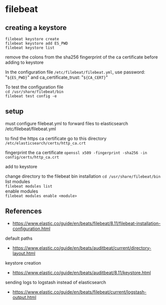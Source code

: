 # filebeat

## creating a keystore
`filebeat keystore create`<br>
`filebeat keystore add ES_PWD`<br>
`filebeat keystore list`

remove the colons from the sha256 fingerprint of the ca certificate before adding to keystore


In the configuration file `/etc/filebeat/filebeat.yml`, use password: "`${ES_PWD}`" and ca_certificate_trust: "`${CA_CERT}`"

To test the configuration file<br>
`cd /usr/share/filebeat/bin`<br>
`filebeat test config -e`

## setup
must configure filebeat.yml to forward files to elasticsearch
/etc/filebeat/filebeat.yml

to find the https ca certificate go to this directory
`/etc/elasticsearch/certs/http_ca.crt`

fingerprint the ca certificate
`openssl x509 -fingerprint -sha256 -in config/certs/http_ca.crt`

add to keystore


change directory to the filebeat bin installation
`cd /usr/share/filebeat/bin` <br>
list modules <br>
`filebeat modules list` <br>
enable modules <br>
`filebeat modules enable <module>` <br>

## References
- https://www.elastic.co/guide/en/beats/filebeat/8.11/filebeat-installation-configuration.html

default paths

- https://www.elastic.co/guide/en/beats/auditbeat/current/directory-layout.html

keystore creation
 - https://www.elastic.co/guide/en/beats/auditbeat/8.11/keystore.html

sending logs to logstash instead of elasticsearch
- https://www.elastic.co/guide/en/beats/filebeat/current/logstash-output.html
